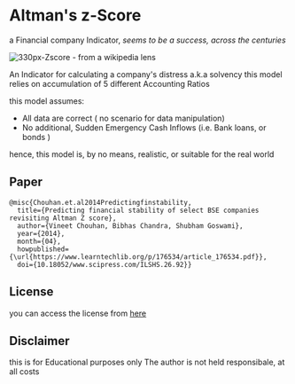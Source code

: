# Altman's z-Score

a Financial company Indicator, _seems to be a success, across the centuries_ 


![330px-Zscore](https://user-images.githubusercontent.com/20923018/144329325-06c5f0ae-5c47-49c6-93e6-bae7d1eea3e3.jpg) - from a  wikipedia lens


An Indicator for calculating a company's distress a.k.a solvency
this model relies on accumulation of  5 different Accounting Ratios


this model assumes:
-  All data are correct ( no scenario for data manipulation)
-  No additional, Sudden Emergency Cash Inflows (i.e. Bank loans, or bonds )

hence, this model is, by no means, realistic, or suitable for the real world

## Paper

```
@misc{Chouhan.et.al2014Predictingfinstability,
  title={Predicting financial stability of select BSE companies revisiting Altman Z score},
  author={Vineet Chouhan, Bibhas Chandra, Shubham Goswami},
  year={2014},
  month={04},
  howpublished={\url{https://www.learntechlib.org/p/176534/article_176534.pdf}},
  doi={10.18052/www.scipress.com/ILSHS.26.92}}
  ```

## License

you can access the license from [here](src/LICENSE.md)

## Disclaimer
this is for Educational purposes only
The author is not held responsibale, at all costs
